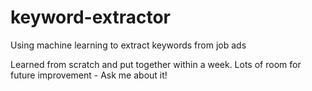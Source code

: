 # keyword-extractor
Using machine learning to extract keywords from job ads 

Learned from scratch and put together within a week. Lots of room for future improvement - Ask me about it!

